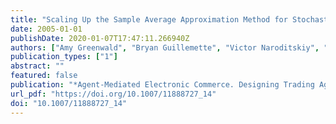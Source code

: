 ```yaml
---
title: "Scaling Up the Sample Average Approximation Method for Stochastic Optimization with Applications to Trading Agents"
date: 2005-01-01
publishDate: 2020-01-07T17:47:11.266940Z
authors: ["Amy Greenwald", "Bryan Guillemette", "Victor Naroditskiy", "Michael Carl Tschantz"]
publication_types: ["1"]
abstract: ""
featured: false
publication: "*Agent-Mediated Electronic Commerce. Designing Trading Agents and Mechanisms - AAMAS 2005 Workshop, AMEC 2005, Utrecht, Netherlands, July 25, 2005, and IJCAI 2005 Workshop, TADA 2005, Edinburgh, UK, August 1, 2005, Selected and Revised Papers*"
url_pdf: "https://doi.org/10.1007/11888727_14"
doi: "10.1007/11888727_14"
---
```


